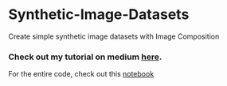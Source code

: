 # Synthetic-Image-Datasets
Create simple synthetic image datasets with Image Composition

### Check out my tutorial on medium [here](https://towardsdatascience.com/create-a-synthetic-image-dataset-the-what-the-why-and-the-how-f820e6b6f718).

For the entire code, check out this [notebook](https://github.com/virafpatrawala/Synthetic-Image-Datasets/blob/master/SyntheticImageData_ImageComposition_Demo.ipynb)
